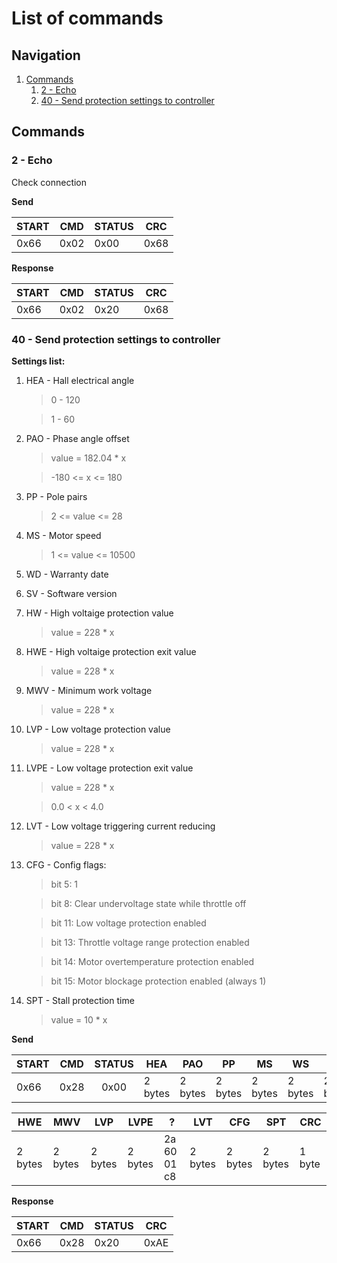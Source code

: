 # List of commands

## Navigation

1. [Commands](#commands)
    1. [2 - Echo](#cmd_2)
    2. [40 - Send protection settings to controller](#cmd_40)

## Commands <a name="commands"></a>

### 2 - Echo <a name="cmd_2"></a>
Check connection

**Send**

|  START |  CMD   | STATUS |  CRC   |
|--------|--------|--------|--------|
|  0x66  |  0x02  |  0x00  |  0x68  |

**Response**

|  START |  CMD   | STATUS |  CRC   |
|--------|--------|--------|--------|
|  0x66  |  0x02  |  0x20  |  0x68  |

### 40 - Send protection settings to controller <a name="cmd_40"></a>

**Settings list:**

1. HEA - Hall electrical angle
    > 0 - 120

    > 1 - 60

2. PAO - Phase angle offset
    > value = 182.04 * x
    
    > -180 <= x <= 180

3. PP  - Pole pairs
    > 2 <= value <= 28

4. MS  - Motor speed
    > 1 <= value <= 10500

5. WD  - Warranty date
6. SV  - Software version

7. HW  - High voltaige protection value
    > value = 228 * x

8. HWE - High voltaige protection exit value
    > value = 228 * x

9. MWV - Minimum work voltage
    > value = 228 * x

10. LVP - Low voltage protection value
    > value = 228 * x

11. LVPE - Low voltage protection exit value
    > value = 228 * x

    > 0.0 < x < 4.0

12. LVT - Low voltage triggering current reducing
    > value = 228 * x

13. CFG - Config flags:
    > bit 5:  1

    > bit 8:  Clear undervoltage state while throttle off

	> bit 11: Low voltage protection enabled

	> bit 13: Throttle voltage range protection enabled

	> bit 14: Motor overtemperature protection enabled

	> bit 15: Motor blockage protection enabled (always 1)

14. SPT - Stall protection time
	> value = 10 * x

**Send**

|START | CMD  | STATUS | HEA     | PAO     | PP      | MS      | WS      | SV      | HW      |
|------|------|:------:|---------|---------|---------|---------|---------|---------|---------|
| 0x66 | 0x28 |  0x00  | 2 bytes | 2 bytes | 2 bytes | 2 bytes | 2 bytes | 2 bytes | 2 bytes |

| HWE     | MWV     | LVP     | LVPE    |      ?      | LVT     | CFG     | SPT     | CRC     |
|---------|---------|---------|---------|-------------|---------|---------|---------|---------|
| 2 bytes | 2 bytes | 2 bytes | 2 bytes | 2a 60 01 c8 | 2 bytes | 2 bytes | 2 bytes | 1 byte  |

**Response**

|  START |  CMD   | STATUS |  CRC   |
|--------|--------|--------|--------|
|  0x66  |  0x28  |  0x20  |  0xAE  |

